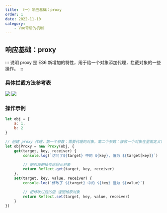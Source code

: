 ```yaml
---
title: （一）响应基础：proxy
order: 1
date: 2022-11-10
category:
    - Vue背后的机制
---
```


## 响应基础：proxy
::: 说明
proxy 是 ES6 新增加的特性，用于给一个对象添加代理，拦截对象的一些操作。
:::

### 具体拦截方法参考表

![](https://image.zswei.xyz/img/202211101340651.png)
![](https://image.zswei.xyz/img/202211101341169.png)


### 操作示例
```js
let obj = {
    a: 1, 
    b: 2
}

// 创建 proxy 代理，第一个参数：需要代理的对象，第二个参数：接收一个对象在里面定义需要拦截的操作方法
let objProxy = new Proxy(obj, {
    get(target, key, receiver) {
        console.log(`访问了${target} 中的 ${key}, 值为 ${target[key]}`)

        // 把对应的操作返回元对象
        return Reflect.get(target, key, receiver)
    },
    set(target, key, value, receiver) {
        console.log(`修改了 ${target} 中的 ${key} 值为 ${value}`)

        // 把修改过后的值 返回给原对象
        return Reflect.set(target, key, value, receiver)
    }
})
```